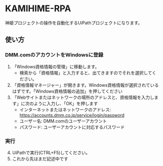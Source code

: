 # KAMIHIME-RPA
神姫プロジェクトの操作を自動化するUiPathプロジェクトになります。

## 使い方

### DMM.comのアカウントをWindowsに登録

1. 「Windows資格情報の管理」に移動します。
   - 検索から「資格情報」と入力すると、出てきますのでそれを選択してください。
2. 「資格情報マネージャー」が開きます。Windows資格情報が選択されているはずです。「Windows資格情報の追加」を押してください
3. 「Webサイトまたはネットワークの場所のアドレスと、資格情報を入力します」に次のように入力し、「OK」を押します
    - インターネットまたはネットワークのアドレス: https://accounts.dmm.co.jp/service/login/password
    - ユーザー名: DMM.comのユーザーアカウント
    - パスワード: ユーザーアカウントに対応するパスワード
    
### 実行
4. UiPathで実行(CTRL+F5)してください。
5. これから先はまだ記述中です
